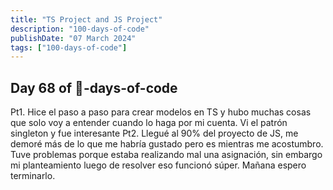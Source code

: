 ```yaml
---
title: "TS Project and JS Project"
description: "100-days-of-code"
publishDate: "07 March 2024"
tags: ["100-days-of-code"]
---
```


## Day 68 of 💯-days-of-code

Pt1. Hice el paso a paso para crear modelos en TS y hubo muchas cosas que solo voy a entender cuando lo haga por mi cuenta. Vi el patrón singleton y fue interesante
Pt2. Llegué al 90% del proyecto de JS, me demoré más de lo que me habría gustado pero es mientras me acostumbro. Tuve problemas porque estaba realizando mal una asignación, sin embargo mi planteamiento luego de resolver eso funcionó súper. Mañana espero terminarlo.
